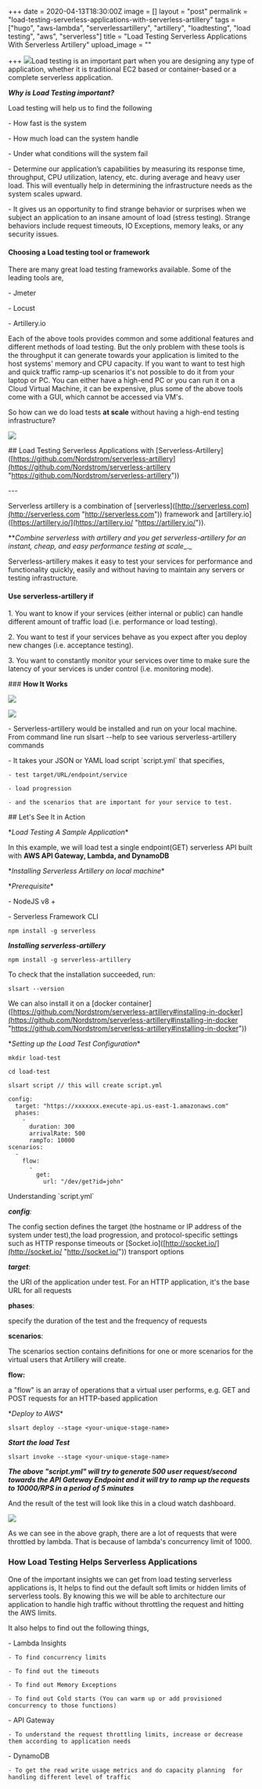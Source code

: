 +++
date = 2020-04-13T18:30:00Z
image = []
layout = "post"
permalink = "load-testing-serverless-applications-with-serverless-artillery"
tags = ["hugo", "aws-lambda", "serverlessartillery", "artillery", "loadtesting", "load testing", "aws", "serverless"]
title = "Load Testing Serverless Applications With Serverless Artillery"
upload_image = ""

+++
![](/uploads/howitworks-1.jpg)Load testing is an important part when you are designing any type of application, whether it is traditional EC2 based or container-based or a complete serverless application.

**_Why is Load Testing important?_**

Load testing will help us to find the following

\- How fast is the system

\- How much load can the system handle

\- Under what conditions will the system fail

\- Determine our application’s capabilities by measuring its response time, throughput, CPU utilization, latency, etc. during average and heavy user load. This will eventually help in determining the infrastructure needs as the system scales upward.

\- It gives us an opportunity to find strange behavior or surprises when we subject an application to an insane amount of load (stress testing). Strange behaviors include request timeouts, IO Exceptions, memory leaks, or any security issues.

#### **Choosing a Load testing tool or framework**

There are many great load testing frameworks available. Some of the leading tools are,

\- Jmeter

\- Locust

\- Artillery.io

Each of the above tools provides common and some additional features and different methods of load testing. But the only problem with these tools is the throughput it can generate towards your application is limited to the host systems' memory and CPU capacity. If you want to want to test high and quick traffic ramp-up scenarios it's not possible to do it from your laptop or PC. You can either have a high-end PC or you can run it on a Cloud Virtual Machine, it can be expensive, plus some of the above tools come with a GUI, which cannot be accessed via VM's.

So how can we do load tests **at scale** without having a high-end testing infrastructure?

![](/uploads/modern-problems-require-5c6590-1.jpg)

\## Load Testing Serverless Applications with \[Serverless-Artillery\]([https://github.com/Nordstrom/serverless-artillery](https://github.com/Nordstrom/serverless-artillery "https://github.com/Nordstrom/serverless-artillery"))

\---

Serverless artillery is a combination of \[serverless\]([http://serverless.com](http://serverless.com "http://serverless.com")) framework and \[artillery.io\]([https://artillery.io/](https://artillery.io/ "https://artillery.io/")).

\**_Combine serverless with artillery and you get serverless-artillery for an instant, cheap, and easy performance testing at scale__._

Serverless-artillery makes it easy to test your services for performance and functionality quickly, easily and without having to maintain any servers or testing infrastructure.

#### **Use serverless-artillery if**

1\. You want to know if your services (either internal or public) can handle different amount of traffic load (i.e. performance or load testing).

2\. You want to test if your services behave as you expect after you deploy new changes (i.e. acceptance testing).

3\. You want to constantly monitor your services over time to make sure the latency of your services is under control (i.e. monitoring mode).

\### **How It Works**

![](/uploads/howitworks-1.jpg)

![](/uploads/architecture-1.gif)

\- Serverless-artillery would be installed and run on your local machine. From command line run slsart --help to see various serverless-artillery commands

\- It takes your JSON or YAML load script \`script.yml\` that specifies,

    - test target/URL/endpoint/service
    
    - load progression
    
    - and the scenarios that are important for your service to test.

\## Let's See It in Action

\*_Load Testing A Sample Application_*

In this example, we will load test a single endpoint(GET) serverless API built with **AWS API Gateway, Lambda, and DynamoDB**

\*_Installing Serverless Artillery on local machine_*

\*_Prerequisite_*

\- NodeJS v8 +

\- Serverless Framework CLI

    npm install -g serverless

**_Installing serverless-artillery_**

    npm install -g serverless-artillery

To check that the installation succeeded, run:

    slsart --version

We can also install it on a \[docker container\]([https://github.com/Nordstrom/serverless-artillery#installing-in-docker](https://github.com/Nordstrom/serverless-artillery#installing-in-docker "https://github.com/Nordstrom/serverless-artillery#installing-in-docker"))

\*_Setting up the Load Test Configuration_*

    mkdir load-test
    
    cd load-test
    
    slsart script // this will create script.yml
    
    config:
      target: "https://xxxxxxx.execute-api.us-east-1.amazonaws.com"
      phases:
        -
          duration: 300
          arrivalRate: 500
          rampTo: 10000
    scenarios:
      -
        flow:
          -
            get:
              url: "/dev/get?id=john"

Understanding \`script.yml\`

**_config_**_:_

The config section defines the target (the hostname or IP address of the system under test),the load progression, and protocol-specific settings such as HTTP response timeouts or \[Socket.io\]([http://socket.io/](http://socket.io/ "http://socket.io/")) transport options

**_target_**:

the URI of the application under test. For an HTTP application, it's the base URL for all requests

**phases**:

specify the duration of the test and the frequency of requests

**scenarios**:

The scenarios section contains definitions for one or more scenarios for the virtual users that Artillery will create.

**flow:**

a "flow" is an array of operations that a virtual user performs, e.g. GET and POST requests for an HTTP-based application

\*_Deploy to AWS_*

    slsart deploy --stage <your-unique-stage-name>

**_Start the load Test_**

    slsart invoke --stage <your-unique-stage-name>

**_The above "script.yml" will try to generate 500 user request/second  towards the API Gateway Endpoint and it will try to ramp up the requests to 10000/RPS in a period of 5 minutes_**

And the result of the test will look like this in a cloud watch dashboard.

![](/uploads/cw-graph.png)

As we can see in the above graph, there are a lot of requests that were throttled by lambda. That is because of lambda's concurrency limit of 1000.

### How Load Testing Helps Serverless Applications

One of the important insights we can get from load testing serverless applications is, It helps to find out the default soft limits or hidden limits of serverless tools. By knowing this we will be able to architecture our application to handle high traffic without throttling the request and hitting the AWS limits.

It also helps to find out the following things,

\- Lambda Insights

    - To find concurrency limits
    
    - To find out the timeouts
    
    - To find out Memory Exceptions
    
    - To find out Cold starts (You can warm up or add provisioned concurrency to those functions)

\- API Gateway

    - To understand the request throttling limits, increase or decrease them according to application needs

\- DynamoDB

    - To get the read write usage metrics and do capacity planning  for handling different level of traffic